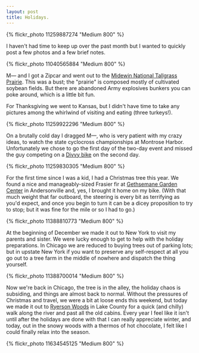 ```yaml
---
layout: post
title: Holidays.
---
```


{% flickr_photo 11259887274 "Medium 800" %}

I haven't had time to keep up over the past month but I wanted to quickly post a few photos and a few brief notes.

{% flickr_photo 11040565884 "Medium 800" %}

M&mdash; and I got a Zipcar and went out to the <a href="http://www.fs.usda.gov/midewin">Midewin National Tallgrass Prairie</a>. This was a bust; the "prairie" is composed mostly of cultivated soybean fields. But there are abandoned Army explosives bunkers you can poke around, which is a little bit fun.

For Thanksgiving we went to Kansas, but I didn't have time to take any pictures among the whirlwind of visiting and eating (three turkeys!).

{% flickr_photo 11259922296 "Medium 800" %}

On a brutally cold day I dragged M&mdash;, who is very patient with my crazy ideas, to watch the state cyclocross championships at Montrose Harbor. Unfortunately we chose to go the first day of the two-day event and missed the guy competing on a <a href="http://voices.suntimes.com/sports/sports-prose/photos-using-a-divvy-to-ride-cyclocross/">Divvy bike</a> on the second day.

{% flickr_photo 11259830305 "Medium 800" %}

For the first time since I was a kid, I had a Christmas tree this year. We found a nice and manageably-sized Frasier fir at <a href="http://www.gethsemanegardens.com/">Gethsemane Garden Center</a> in Andersonville and, yes, I brought it home on my bike. (With that much weight that far outboard, the steering is every bit as terrifying as you'd expect, and once you begin to turn it can be a dicey proposition to try to stop; but it was fine for the mile or so I had to go.)

{% flickr_photo 11388810773 "Medium 800" %}

At the beginning of December we made it out to New York to visit my parents and sister. We were lucky enough to get to help with the holiday preparations. In Chicago we are reduced to buying trees out of parking lots; but in upstate New York if you want to preserve any self-respect at all you go out to a tree farm in the middle of nowhere and dispatch the thing yourself.

{% flickr_photo 11388700014 "Medium 800" %}

Now we're back in Chicago, the tree is in the alley, the holiday chaos is subsiding, and things are almost back to normal. Without the pressures of Christmas and travel, we were a bit at loose ends this weekend, but today we made it out to <a href="http://www.lcfpd.org/preserves/index.cfm?fuseaction=home.view&amp;object_id=213&amp;type=P">Ryerson Woods</a> in Lake County for a quick (and chilly) walk along the river and past all the old cabins. Every year I feel like it isn't until after the holidays are done with that I can really appreciate winter, and today, out in the snowy woods with a thermos of hot chocolate, I felt like I could finally relax into the season.

{% flickr_photo 11634545125 "Medium 800" %}